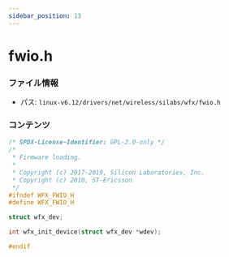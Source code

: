 ```yaml
---
sidebar_position: 13
---
```

# fwio.h

### ファイル情報

- パス: `linux-v6.12/drivers/net/wireless/silabs/wfx/fwio.h`

### コンテンツ

```h
/* SPDX-License-Identifier: GPL-2.0-only */
/*
 * Firmware loading.
 *
 * Copyright (c) 2017-2019, Silicon Laboratories, Inc.
 * Copyright (c) 2010, ST-Ericsson
 */
#ifndef WFX_FWIO_H
#define WFX_FWIO_H

struct wfx_dev;

int wfx_init_device(struct wfx_dev *wdev);

#endif

```
